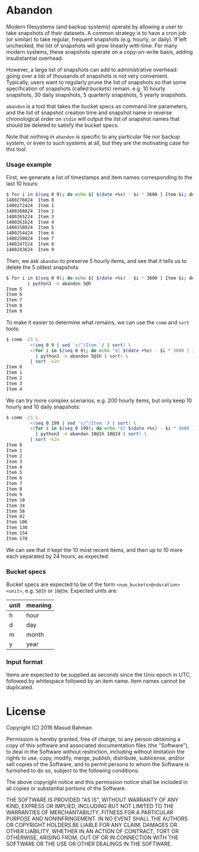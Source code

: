 # Abandon

Modern filesystems (and backup systems) operate by allowing a user to take
snapshots of their datasets.  A common strategy is to have a cron job (or
similar) to take regular, frequent snapshots (e.g. hourly, or daily).  If left
unchecked, the list of snapshots will grow linearly with time.  For many modern
systems, these snapshots operate on a copy-on-write basis, adding insubstantial
overhead.

However, a large list of snapshots can add to administrative overhead: going
over a list of thousands of snapshots is not very convenient.  Typically, users
want to regularly prune the list of snapshots so that some specification of
snapshots (called *buckets*) remain.  e.g. 10 hourly snapshots, 30 daily
snapshots, 5 quarterly snapshots, 5 yearly snapshots.

`abandon` is a tool that takes the bucket specs as command line parameters, and
the list of snapshot creation time and snapshot name in reverse chronological
order on `stdin` will output the list of snapshot names that should be deleted
to satisfy the bucket specs.

Note that nothing in `abandon` is specific to any particular file nor backup
system, or even to such systems at all, but they are the motivating case for
this tool.

### Usage example

First, we generate a list of timestamps and item names corresponding to the
last 10 hours:

```bash
$ for i in $(seq 0 9); do echo $[ $(date +%s) - $i * 3600 ]	Item $i; done
1480276024	Item 0
1480272424	Item 1
1480268824	Item 2
1480265224	Item 3
1480261624	Item 4
1480258024	Item 5
1480254424	Item 6
1480250824	Item 7
1480247224	Item 8
1480243624	Item 9
```

Then, we ask `abandon` to preserve 5 hourly items, and see that it tells us to
delete the 5 oldest snapshots

```bash
$ for i in $(seq 0 9); do echo $[ $(date +%s) - $i * 3600 ]	Item $i; done \
        | python3 -m abandon 5@h
Item 5
Item 6
Item 7
Item 8
Item 9
```

To make it easier to determine what remains, we can use the `comm` and `sort`
tools:

```bash
$ comm -23 \
         <(seq 0 9 | sed 's/^/Item '/ | sort) \
         <(for i in $(seq 0 9); do echo "$[ $(date +%s) - $i * 3600 ] Item $i"; done \
           | python3 -m abandon 5@1h | sort) \
         | sort -k2n
Item 0
Item 1
Item 2
Item 3
Item 4
```

We can try more complex scenarios.  e.g. 200 hourly items, but only keep 10
hourly and 10 daily snapshots:

```bash
$ comm -23 \
         <(seq 0 199 | sed 's/^/Item '/ | sort) \
         <(for i in $(seq 0 199); do echo "$[ $(date +%s) - $i * 3600 ] Item $i"; done \
           | python3 -m abandon 10@1h 10@1d | sort) \
         | sort -k2n
Item 0
Item 1
Item 2
Item 3
Item 4
Item 5
Item 6
Item 7
Item 8
Item 9
Item 10
Item 34
Item 58
Item 82
Item 106
Item 130
Item 154
Item 178
```

We can see that it kept the 10 most recent items, and then up to 10 more each
separated by 24 hours, as expected.

### Bucket specs

Bucket specs are expected to be of the form `<num_buckets>@<duration><unit>`,
e.g. `5@1h` or `10@3m`.  Expected units are:

| unit | meaning |
| ---- | ------- |
| h    | hour    |
| d    | day     |
| m    | month   |
| y    | year    |

### Input format

Items are expected to be supplied as seconds since the Unix epoch in UTC,
followed by whitespace followed by an item name.  Item names cannot be
duplicated.

# License

Copyright (C) 2016 Masud Rahman

Permission is hereby granted, free of charge, to any person obtaining a copy of
this software and associated documentation files (the "Software"), to deal in
the Software without restriction, including without limitation the rights to
use, copy, modify, merge, publish, distribute, sublicense, and/or sell copies
of the Software, and to permit persons to whom the Software is furnished to do
so, subject to the following conditions:

The above copyright notice and this permission notice shall be included in all
copies or substantial portions of the Software.

THE SOFTWARE IS PROVIDED "AS IS", WITHOUT WARRANTY OF ANY KIND, EXPRESS OR
IMPLIED, INCLUDING BUT NOT LIMITED TO THE WARRANTIES OF MERCHANTABILITY,
FITNESS FOR A PARTICULAR PURPOSE AND NONINFRINGEMENT. IN NO EVENT SHALL THE
AUTHORS OR COPYRIGHT HOLDERS BE LIABLE FOR ANY CLAIM, DAMAGES OR OTHER
LIABILITY, WHETHER IN AN ACTION OF CONTRACT, TORT OR OTHERWISE, ARISING FROM,
OUT OF OR IN CONNECTION WITH THE SOFTWARE OR THE USE OR OTHER DEALINGS IN THE
SOFTWARE.

